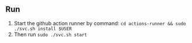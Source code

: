 ## Run 

1. Start the github action runner by command: `cd actions-runner && sudo ./svc.sh install $USER`
2. Then run `sudo ./svc.sh start`
